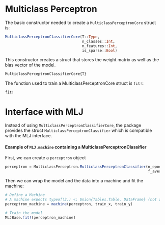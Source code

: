 


# Multiclass Perceptron


The basic constructor needed to create a `MulticlassPerceptronCore` struct is:
```julia
MulticlassPerceptronClassifierCore(T::Type,
                                   n_classes::Int,
                                   n_features::Int,
                                   is_sparse::Bool)
```


This constructor creates a struct that stores the weight matrix as well as the bias vector of the model.

```julia
MulticlassPerceptronClassifierCore{T}
```


The function used to train a MulticlassPerceptronCore struct is `fit!`:
```@docs
fit!
```

# Interface with MLJ

Instead of using `MulticlassPerceptronClassifierCore`, the package provides the struct  `MulticlassPerceptronClassifier`  which is compatible with the  MLJ interface. 


#### Example of `MLJ.machine` containing a MulticlassPerceptronClassifier


First, we can create a `perceptron` object

```julia
perceptron = MulticlassPerceptron.MulticlassPerceptronClassifier(n_epochs=50; 
                                                                 f_average_weights=true)
```

Then we can wrap the model and the data into a machine and fit the machine:

```julia
# Define a Machine 
# A machine expects typeof(3.) <: Union{Tables.Table, DataFrame} (not an AbstractArray)
perceptron_machine = machine(perceptron, train_x, train_y) 

# Train the model
MLJBase.fit!(perceptron_machine)
```

